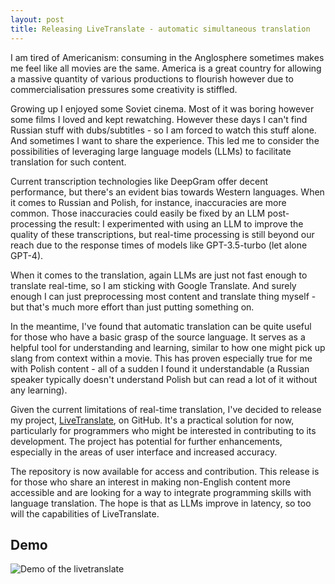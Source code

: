 ```yaml
---
layout: post
title: Releasing LiveTranslate - automatic simultaneous translation
---
```


I am tired of Americanism: consuming in the Anglosphere sometimes makes me feel
like all movies are the same. America is a great country for allowing a massive
quantity of various productions to flourish however due to commercialisation
pressures some creativity is stiffled.

Growing up I enjoyed some Soviet cinema. Most of it was boring however some
films I loved and kept rewatching. However these days I can't find Russian
stuff with dubs/subtitles - so I am forced to watch this stuff alone. And
sometimes I want to share the experience. This led me to consider the
possibilities of leveraging large language models (LLMs) to facilitate
translation for such content.

Current transcription technologies like DeepGram offer decent performance, but
there's an evident bias towards Western languages. When it comes to Russian and
Polish, for instance, inaccuracies are more common. Those inaccuracies could
easily be fixed by an LLM post-processing the result: I experimented with using
an LLM to improve the quality of these transcriptions, but real-time processing
is still beyond our reach due to the response times of models like
GPT-3.5-turbo (let alone GPT-4).

When it comes to the translation, again LLMs are just not fast enough to
translate real-time, so I am sticking with Google Translate. And surely enough
I can just preprocessing most content and translate thing myself - but that's
much more effort than just putting something on.

In the meantime, I've found that automatic translation can be quite useful for
those who have a basic grasp of the source language. It serves as a helpful
tool for understanding and learning, similar to how one might pick up slang
from context within a movie. This has proven especially true for me with Polish
content - all of a sudden I found it understandable (a Russian speaker
typically doesn't understand Polish but can read a lot of it without any
learning).

Given the current limitations of real-time translation, I've decided to release
my project, [LiveTranslate][LiveTranslate], on GitHub. It's a practical solution for now,
particularly for programmers who might be interested in contributing to its
development. The project has potential for further enhancements, especially in
the areas of user interface and increased accuracy.

The repository is now available for access and contribution. This release is
for those who share an interest in making non-English content more accessible
and are looking for a way to integrate programming skills with language
translation. The hope is that as LLMs improve in latency, so too will the
capabilities of LiveTranslate.

## Demo

![Demo of the livetranslate](https://github.com/afiodorov/livetranslate/raw/main/demo.gif)


[LiveTranslate]: https://github.com/afiodorov/livetranslate

